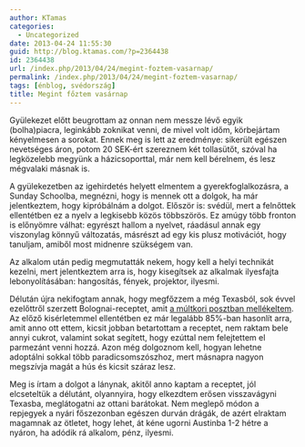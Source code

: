 ```yaml
---
author: KTamas
categories:
  - Uncategorized
date: 2013-04-24 11:55:30
guid: http://blog.ktamas.com/?p=2364438
id: 2364438
url: /index.php/2013/04/24/megint-foztem-vasarnap/
permalink: /index.php/2013/04/24/megint-foztem-vasarnap/
tags: [énblog, svédország]
title: Megint főztem vasárnap
---
```


Gyülekezet előtt beugrottam az onnan nem messze lévő egyik (bolha)piacra, leginkább zoknikat venni, de mivel volt időm, körbejártam kényelmesen a sorokat. Ennek meg is lett az eredménye: sikerült egészen nevetséges áron, potom 20 SEK-ért szereznem két tollasütőt, szóval ha legközelebb megyünk a házicsoporttal, már nem kell bérelnem, és lesz mégvalaki másnak is.

A gyülekezetben az igehirdetés helyett elmentem a gyerekfoglalkozásra, a Sunday Schoolba, megnézni, hogy is mennek ott a dolgok, ha már jelentkeztem, hogy kipróbálnám a dolgot. Először is: svédül, mert a felnőttek ellentétben ez a nyelv a legkisebb közös többszörös. Ez amúgy több fronton is előnyömre válhat: egyrészt hallom a nyelvet, ráadásul annak egy viszonylag könnyű változatás, másrészt ad egy kis plusz motivációt, hogy tanuljam, amiből most midnenre szükségem van.

Az alkalom után pedig megmutatták nekem, hogy kell a helyi technikát kezelni, mert jelentkeztem arra is, hogy kisegítsek az alkalmak ilyesfajta lebonyolításában: hangosítás, fények, projektor, ilyesmi.

Délután újra nekifogtam annak, hogy megfőzzem a még Texasból, sok évvel ezelőttről szerzett Bolognai-receptet, amit [a múltkori posztban mellékeltem](http://blog.ktamas.com/index.php/2013/02/17/fozok-vasarnap/). Az előző kisérletemmel ellentétben ez már legalább 85%-ban hasonlít arra, amit anno ott ettem, kicsit jobban betartottam a receptet, nem raktam bele annyi cukrot, valamint sokat segített, hogy ezúttal nem felejtettem el parmezánt venni hozzá. Azon még dolgoznom kell, hogyan lehetne adoptálni sokkal több paradicsomszószhoz, mert másnapra nagyon megszívja magát a hús és kicsit száraz lesz.

Meg is írtam a dolgot a lánynak, akitől anno kaptam a receptet, jól elcseteltük a délutánt, olyannyira, hogy elkezdtem erősen visszavágyni Texasba, meglátogatni az ottani barátokat. Nem meglepő módon a repjegyek a nyári főszezonban egészen durván drágák, de azért elraktam magamnak az ötletet, hogy lehet, át kéne ugorni Austinba 1-2 hétre a nyáron, ha adódik rá alkalom, pénz, ilyesmi.
